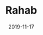 ---
title: "Rahab"
date: 2019-11-17
speaker: "Christoph Funk"
predigtreihe: "Gott erlebt"
passage: "The Bible"
audio: "https://example.com/rahab.mp3"
---